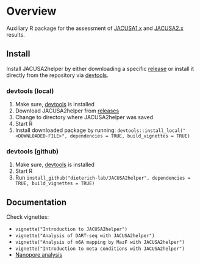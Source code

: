 # Overview

Auxiliary R package for the assessment of [JACUSA1.x](https://github.com/dieterich-lab/JACUSA) and [JACUSA2.x](https://github.com/dieterich-lab/JACUSA2) results.

## Install

Install JACUSA2helper by either downloading a specific [release](https://github.com/dieterich-lab/JACUSA2helper/releases) or 
install it directly from the repository via [devtools](https://www.r-project.org/nosvn/pandoc/devtools.html).

### devtools (local)
1. Make sure, [devtools](https://www.r-project.org/nosvn/pandoc/devtools.html) is installed
2. Download JACUSA2helper from [releases](https://github.com/dieterich-lab/JACUSA2helper/releases)
3. Change to directory where JACUSA2helper was saved
4. Start R
5. Install downloaded package by running: `devtools::install_local("<DOWNLOADED-FILE>", dependencies = TRUE, build_vignettes = TRUE)`

### devtools (github)
1. Make sure, [devtools](https://www.r-project.org/nosvn/pandoc/devtools.html) is installed
2. Start R
3. Run `install_github("dieterich-lab/JACUSA2helper", dependencies = TRUE, build_vignettes = TRUE)`

## Documentation
Check vignettes:

* `vignette("Introduction to JACUSA2helper")`
* `vignette("Analysis of DART-seq with JACUSA2helper")`
* `vignette("Analysis of m6A mapping by MazF with JACUSA2helper")`
* `vignette("Introduction to meta conditions with JACUSA2helper")`
* [Nanopore analysis](https://dieterich-lab.github.io/JACUSA2helper/articles/web_only/JACUSA2helper-nanopore.html)
